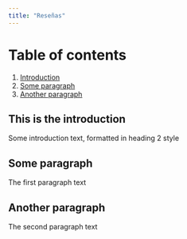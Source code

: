 ```yaml
---
title: "Reseñas"
---
```


# Table of contents
1. [Introduction](#introduction)
2. [Some paragraph](#paragraph1)
3. [Another paragraph](#paragraph2)

## This is the introduction <a name="introduction"></a>
Some introduction text, formatted in heading 2 style

## Some paragraph <a name="paragraph1"></a>
The first paragraph text

## Another paragraph <a name="paragraph2"></a>
The second paragraph text